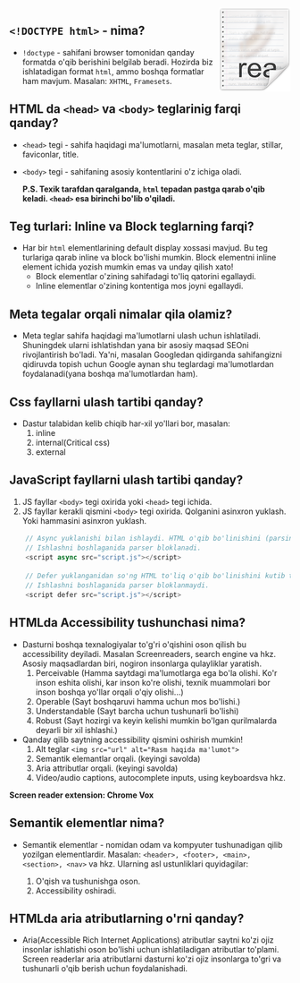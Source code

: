 <img src="./icon.png" align="right" />

## `<!DOCTYPE html>` - nima?

- `!doctype` - sahifani browser tomonidan qanday formatda o'qib berishini belgilab beradi. Hozirda biz ishlatadigan format `html`, ammo boshqa formatlar ham mavjum. Masalan: `XHTML`, `Framesets`.

## HTML da `<head>` va `<body>` teglarinig farqi qanday?

- `<head>` tegi - sahifa haqidagi ma'lumotlarni, masalan meta teglar, stillar, faviconlar, title.
- `<body>` tegi - sahifaning asosiy kontentlarini o'z ichiga oladi. <br>
  
  **P.S. Texik tarafdan qaralganda, `html` tepadan pastga qarab o'qib keladi. `<head>` esa birinchi bo'lib o'qiladi.** 


## Teg turlari: Inline va Block teglarning farqi? 

- Har bir `html` elementlarining default display xossasi mavjud. Bu teg turlariga qarab inline va block bo'lishi mumkin. Block elementni inline element ichida yozish mumkin emas va unday qilish xato!
    * Block elementlar o'zining sahifadagi to'liq qatorini egallaydi.
    * Inline elementlar o'zining kontentiga mos joyni egallaydi.

## Meta tegalar orqali nimalar qila olamiz?

- Meta teglar sahifa haqidagi ma'lumotlarni ulash uchun ishlatiladi. Shuningdek ularni ishlatishdan yana bir asosiy maqsad SEOni rivojlantirish bo'ladi. Ya'ni, masalan Googledan qidirganda sahifangizni qidiruvda topish uchun Google aynan shu teglardagi ma'lumotlardan foydalanadi(yana boshqa ma'lumotlardan ham).

## Css fayllarni ulash tartibi qanday?

- Dastur talabidan kelib chiqib har-xil yo'llari bor, masalan:
  1. inline 
  2. internal(Critical css)
  3. external

## JavaScript fayllarni ulash tartibi qanday? 

  1. JS fayllar `<body>` tegi oxirida yoki `<head>` tegi ichida.
  2. JS fayllar kerakli qismini  `<body>` tegi oxirida. Qolganini asinxron yuklash. Yoki hammasini asinxron yuklash.

``` js
    // Async yuklanishi bilan ishlaydi. HTML o'qib bo'linishini (parsing) kutib turmaydi.    
    // Ishlashni boshlaganida parser bloklanadi.
    <script async src="script.js"></script>

    // Defer yuklanganidan so'ng HTML to'liq o'qib bo'linishini kutib turadi. 
    // Ishlashni boshlaganida parser bloklanmaydi.   
    <script defer src="script.js"></script>
```
## HTMLda Accessibility tushunchasi nima? 

- Dasturni boshqa texnalogiyalar to'g'ri o'qishini oson qilish bu accessibility deyiladi. Masalan Screenreaders, search engine va hkz. Asosiy maqsadlardan biri, nogiron insonlarga qulayliklar yaratish. 
  1. Perceivable (Hamma saytdagi ma'lumotlarga ega bo'la olishi. Ko'r inson eshita olishi, kar inson ko're olishi, texnik muammolari bor inson boshqa yo'llar orqali o'qiy olishi...)
  2. Operable (Sayt boshqaruvi hamma uchun mos bo'lishi.)
  3. Understandable (Sayt barcha uchun tushunarli bo'lishi)
  4. Robust (Sayt hozirgi va keyin kelishi mumkin bo'lgan qurilmalarda deyarli bir xil ishlashi.)
- Qanday qilib saytning accessibility qismini oshirish mumkin! 
  1. Alt teglar `<img src="url" alt="Rasm haqida ma'lumot">`
  2. Semantik elemantlar orqali. (keyingi savolda)
  3. Aria attributlar orqali. (keyingi savolda)
  4. Video/audio captions, autocomplete inputs, using keyboardsva hkz.

**Screen reader extension: Chrome Vox**

## Semantik elementlar nima?

- Semantik elementlar - nomidan odam va kompyuter tushunadigan qilib yozilgan elementlardir. Masalan: `<header>, <footer>, <main>, <section>, <nav>` va hkz. Ularning asl ustunliklari quyidagilar:

  1. O'qish va tushunishga oson.
  2. Accessibility oshiradi.

## HTMLda aria atributlarning o'rni qanday?

- Aria(Accessible Rich Internet Applications) atributlar saytni ko'zi ojiz insonlar ishlatishi oson bo'lishi uchun ishlatiladigan atributlar to'plami. Screen readerlar aria atributlarni dasturni ko'zi ojiz insonlarga to'gri va tushunarli o'qib berish uchun foydalanishadi.